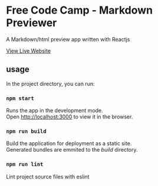 # Free Code Camp - Markdown Previewer

A Markdown/html preview app written with Reactjs

[View Live Website](https://jeremy-ebinum.github.io/fcc-markdown-previewer/)

## usage

In the project directory, you can run:

### `npm start`

Runs the app in the development mode.<br />
Open [http://localhost:3000](http://localhost:3000) to view it in the browser.

### `npm run build`

Build the application for deployment as a static site.<br />
Generated bundles are emmited to the _build_ directory.

### `npm run lint`

Lint project source files with eslint
